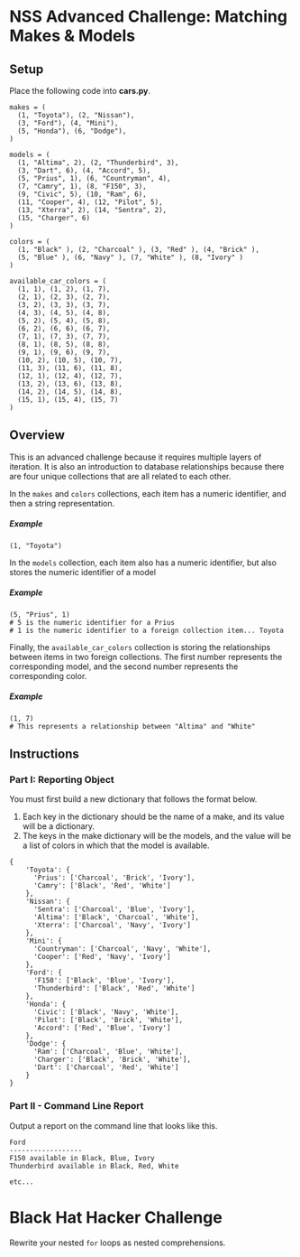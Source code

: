 # NSS Advanced Challenge: Matching Makes & Models

## Setup

Place the following code into **cars.py**.

```
makes = (
  (1, "Toyota"), (2, "Nissan"),
  (3, "Ford"), (4, "Mini"),
  (5, "Honda"), (6, "Dodge"),
)

models = (
  (1, "Altima", 2), (2, "Thunderbird", 3),
  (3, "Dart", 6), (4, "Accord", 5),
  (5, "Prius", 1), (6, "Countryman", 4),
  (7, "Camry", 1), (8, "F150", 3),
  (9, "Civic", 5), (10, "Ram", 6),
  (11, "Cooper", 4), (12, "Pilot", 5),
  (13, "Xterra", 2), (14, "Sentra", 2),
  (15, "Charger", 6)
)

colors = (
  (1, "Black" ), (2, "Charcoal" ), (3, "Red" ), (4, "Brick" ),
  (5, "Blue" ), (6, "Navy" ), (7, "White" ), (8, "Ivory" )
)

available_car_colors = (
  (1, 1), (1, 2), (1, 7), 
  (2, 1), (2, 3), (2, 7), 
  (3, 2), (3, 3), (3, 7), 
  (4, 3), (4, 5), (4, 8),
  (5, 2), (5, 4), (5, 8), 
  (6, 2), (6, 6), (6, 7), 
  (7, 1), (7, 3), (7, 7), 
  (8, 1), (8, 5), (8, 8),
  (9, 1), (9, 6), (9, 7), 
  (10, 2), (10, 5), (10, 7), 
  (11, 3), (11, 6), (11, 8), 
  (12, 1), (12, 4), (12, 7),
  (13, 2), (13, 6), (13, 8), 
  (14, 2), (14, 5), (14, 8), 
  (15, 1), (15, 4), (15, 7)
)
```

## Overview

This is an advanced challenge because it requires multiple layers of iteration. It is also an introduction to database relationships because there are four unique collections that are all related to each other.

In the `makes` and `colors` collections, each item has a numeric identifier, and then a string representation.

##### Example

```
(1, "Toyota")
```

In the `models` collection, each item also has a numeric identifier, but also stores the numeric identifier of a model

##### Example

```
(5, "Prius", 1)
# 5 is the numeric identifier for a Prius
# 1 is the numeric identifier to a foreign collection item... Toyota
```

Finally, the `available_car_colors` collection is storing the relationships between items in two foreign collections. The first number represents the corresponding model, and the second number represents the corresponding color.

##### Example
```
(1, 7)
# This represents a relationship between "Altima" and "White"
```

## Instructions

### Part I: Reporting Object

You must first build a new dictionary that follows the format below. 

1. Each key in the dictionary should be the name of a make, and its value will be a dictionary.
1. The keys in the make dictionary will be the models, and the value will be a list of colors in which that the model is available.

```
{
    'Toyota': {
      'Prius': ['Charcoal', 'Brick', 'Ivory'],
      'Camry': ['Black', 'Red', 'White']
    },
    'Nissan': {
      'Sentra': ['Charcoal', 'Blue', 'Ivory'], 
      'Altima': ['Black', 'Charcoal', 'White'], 
      'Xterra': ['Charcoal', 'Navy', 'Ivory']
    },
    'Mini': {
      'Countryman': ['Charcoal', 'Navy', 'White'],
      'Cooper': ['Red', 'Navy', 'Ivory']
    }, 
    'Ford': {
      'F150': ['Black', 'Blue', 'Ivory'],
      'Thunderbird': ['Black', 'Red', 'White']
    }, 
    'Honda': {
      'Civic': ['Black', 'Navy', 'White'], 
      'Pilot': ['Black', 'Brick', 'White'], 
      'Accord': ['Red', 'Blue', 'Ivory']
    }, 
    'Dodge': {
      'Ram': ['Charcoal', 'Blue', 'White'], 
      'Charger': ['Black', 'Brick', 'White'], 
      'Dart': ['Charcoal', 'Red', 'White']
    }
}
```

### Part II - Command Line Report

Output a report on the command line that looks like this.

```
Ford
------------------
F150 available in Black, Blue, Ivory
Thunderbird available in Black, Red, White

etc...
```

# Black Hat Hacker Challenge

Rewrite your nested `for` loops as nested comprehensions.